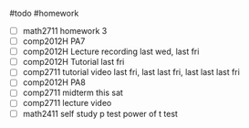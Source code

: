  #todo 
 #homework
- [ ] math2711 homework 3
- [ ] comp2012H PA7
- [ ] comp2012H Lecture recording last wed, last fri
- [ ] comp2012H Tutorial last fri
- [ ] comp2711 tutorial video last fri, last last fri, last last last fri
- [ ] comp2012H PA8
- [ ] comp2711 midterm this sat
- [ ] comp2711 lecture video
- [ ] math2411 self study p test power of t test